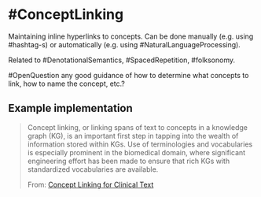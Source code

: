 # #ConceptLinking

Maintaining inline hyperlinks to concepts. Can be done manually (e.g. using #hashtag-s) or automatically (e.g. using #NaturalLanguageProcessing).

Related to #DenotationalSemantics, #SpacedRepetition, #folksonomy.

#OpenQuestion any good guidance of how to determine what concepts to link, how to name the concept, etc.?

## Example implementation

> Concept linking, or linking spans of text to concepts in a knowledge graph (KG), is
> an important first step in tapping into the wealth of information stored within KGs.
> Use of terminologies and vocabularies is especially prominent in the biomedical
> domain, where significant engineering effort has been made to ensure that rich
> KGs with standardized vocabularies are available.
> 
> From: [Concept Linking for Clinical Text](https://cs224d.stanford.edu/reports/fu.pdf)
